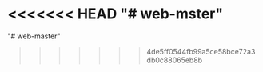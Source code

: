 <<<<<<< HEAD
"# web-mster" 
=======
"# web-master" 
>>>>>>> 4de5ff0544fb99a5ce58bce72a3db0c88065eb8b
